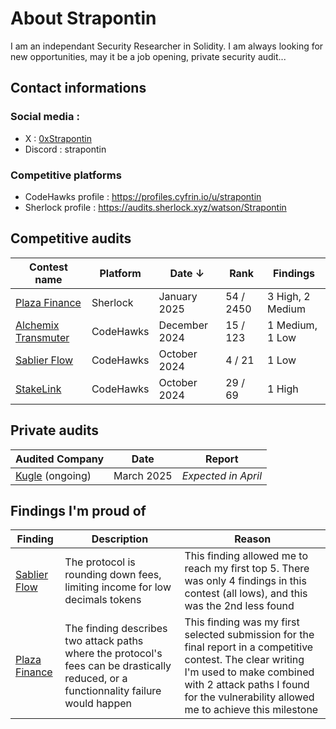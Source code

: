 # About Strapontin

I am an independant Security Researcher in Solidity. I am always looking for new opportunities, may it be a job opening, private security audit...

## Contact informations

### Social media :

- X : [0xStrapontin](https://x.com/0xStrapontin)
- Discord : strapontin

### Competitive platforms

- CodeHawks profile : https://profiles.cyfrin.io/u/strapontin
- Sherlock profile : https://audits.sherlock.xyz/watson/Strapontin

## Competitive audits

| Contest name                                                          | Platform  | Date ↓        | Rank      | Findings         |
| --------------------------------------------------------------------- | --------- | ------------- | --------- | ---------------- |
| [Plaza Finance](https://audits.sherlock.xyz/contests/682)             | Sherlock  | January 2025  | 54 / 2450 | 3 High, 2 Medium |
| [Alchemix Transmuter](https://codehawks.cyfrin.io/c/2024-12-alchemix) | CodeHawks | December 2024 | 15 / 123  | 1 Medium, 1 Low  |
| [Sablier Flow](https://codehawks.cyfrin.io/c/2024-10-sablier)         | CodeHawks | October 2024  | 4 / 21    | 1 Low            |
| [StakeLink](https://codehawks.cyfrin.io/c/2024-09-stakelink)          | CodeHawks | October 2024  | 29 / 69   | 1 High           |

## Private audits

| Audited Company                       | Date       | Report              |
| ------------------------------------- | ---------- | ------------------- |
| [Kugle](https://kugle.app/) (ongoing) | March 2025 | _Expected in April_ |

## Findings I'm proud of

| Finding                                                                                     | Description                                                                                                                           | Reason                                                                                                                                                                                                                          |
| ------------------------------------------------------------------------------------------- | ------------------------------------------------------------------------------------------------------------------------------------- | ------------------------------------------------------------------------------------------------------------------------------------------------------------------------------------------------------------------------------- |
| [Sablier Flow](https://codehawks.cyfrin.io/c/2024-10-sablier/s/295)                         | The protocol is rounding down fees, limiting income for low decimals tokens                                                           | This finding allowed me to reach my first top 5. There was only 4 findings in this contest (all lows), and this was the 2nd less found                                                                                          |
| [Plaza Finance](https://github.com/sherlock-audit/2024-12-plaza-finance-judging/issues/891) | The finding describes two attack paths where the protocol's fees can be drastically reduced, or a functionnality failure would happen | This finding was my first selected submission for the final report in a competitive contest. The clear writing I'm used to make combined with 2 attack paths I found for the vulnerability allowed me to achieve this milestone |
